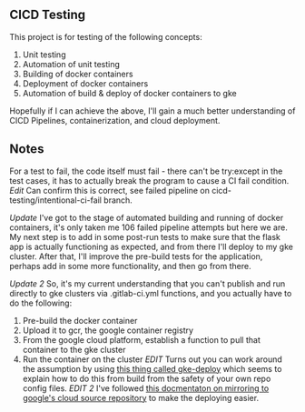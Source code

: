 ## CICD Testing

This project is for testing of the following concepts:

1) Unit testing
2) Automation of unit testing
3) Building of docker containers
4) Deployment of docker containers
5) Automation of build & deploy of docker containers to gke

Hopefully if I can achieve the above, I'll gain a much better understanding of CICD Pipelines, containerization, and cloud deployment.

## Notes

For a test to fail, the code itself must fail - there can't be try:except in the test cases, it has to actually break the program to cause a CI fail condition. 
*Edit* Can confirm this is correct, see failed pipeline on cicd-testing/intentional-ci-fail branch.


*Update* I've got to the stage of automated building and running of docker containers, it's only taken me 106 failed pipeline attempts but here we are. 
My next step is to add in some post-run tests to make sure that the flask app is actually functioning as expected, and from there I'll deploy to my gke cluster.
After that, I'll improve the pre-build tests for the application, perhaps add in some more functionality, and then go from there.

*Update 2* So, it's my current understanding that you can't publish and run directly to gke clusters via .gitlab-ci.yml functions, and you actually have to do the following:
1) Pre-build the docker container
2) Upload it to gcr, the google container registry
3) From the google cloud platform, establish a function to pull that container to the gke cluster
4) Run the container on the cluster
*EDIT* Turns out you can work around the assumption by using [this thing called gke-deploy](https://cloud.google.com/cloud-build/docs/deploying-builds/deploy-gke) which seems to explain how to do this from build from the safety of your own repo config files.
*EDIT 2* I've followed [this docmentaton on mirroring to google's cloud source repository](https://cloud.google.com/solutions/mirroring-gitlab-repositories-to-cloud-source-repositories) to make the deploying easier.
